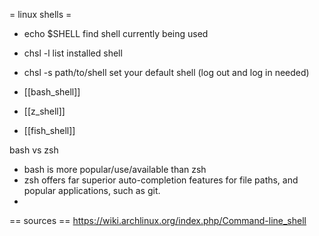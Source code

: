 = linux shells =
* echo $SHELL
find shell currently being used
* chsl -l
list installed shell
* chsl -s path/to/shell
set your default shell (log out and log in needed)

* [[bash_shell]]
* [[z_shell]]
* [[fish_shell]]

bash vs zsh
- bash is more popular/use/available than zsh
- zsh offers far superior auto-completion features for file paths, and popular applications, such as git.
-



== sources ==
https://wiki.archlinux.org/index.php/Command-line_shell
